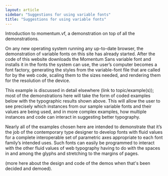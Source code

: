 ```yaml
---
layout: article
sidebar: "Suggestions for using variable fonts"
title: "Suggestions for using variable fonts"
---
```

Introduction to momentum.vf, a demonstration on top of all the demonstrations.

On any new operating system running any up-to-date browser, the demonstration of variable fonts on this site has already started. After the code of this website downloads the Momentum Sans variable font and installs it in the fonts the system can use, the user’s computer becomes a font factory, generating the styles from the variable-font file that are called for by the web code, scaling them to the sizes needed, and rendering them for the resolution of the device. 

This example is discussed in detail elsewhere (link to topic/example(s)); most of the demonstrations here will take the form of coded examples below with the typographic results shown above. This will allow the user to see precisely which instances from our sample variable fonts and their values are being used, and in more complex examples, how multiple instances and code can interact in suggesting better typography. 

Nearly all of the examples chosen here are intended to demonstrate that it’s the job of the contemporary type designer to develop fonts with fluid values for a complete interoperable set of parametric axes appropriate to each font family’s intended uses. Such fonts can easily be programmed to interact with the other fluid values of web typography having to do with the spaces in and among the glyphs and stretching to the margins of pages. 

(more here about the design and code of the demos when that&#39;s been decided and demoed).
